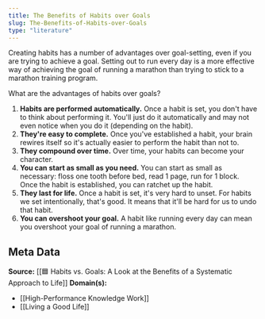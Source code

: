```yaml
---
title: The Benefits of Habits over Goals
slug: The-Benefits-of-Habits-over-Goals
type: "literature"
---
```


Creating habits has a number of advantages over goal-setting, even if you are trying to achieve a goal. Setting out to run every day is a more effective way of achieving the goal of running a marathon than trying to stick to a marathon training program.

What are the advantages of habits over goals?

1. **Habits are performed automatically.** Once a habit is set, you don't have to think about performing it. You'll just do it automatically and may not even notice when you do it (depending on the habit).
2. **They're easy to complete.** Once you've established a habit, your brain rewires itself so it's actually easier to perform the habit than not to.
3. **They compound over time.** Over time, your habits can become your character.
4. **You can start as small as you need.** You can start as small as necessary: floss one tooth before bed, read 1 page, run for 1 block. Once the habit is established, you can ratchet up the habit.
5. **They last for life.** Once a habit is set, it's very hard to unset. For habits we set intentionally, that's good. It means that it'll be hard for us to undo that habit. 
6. **You can overshoot your goal.** A habit like running every day can mean you overshoot your goal of running a marathon.

## Meta Data

**Source:** [[🟦 Habits vs. Goals: A Look at the Benefits of a Systematic Approach to Life]]
**Domain(s):**
- [[High-Performance Knowledge Work]]
- [[Living a Good Life]]
